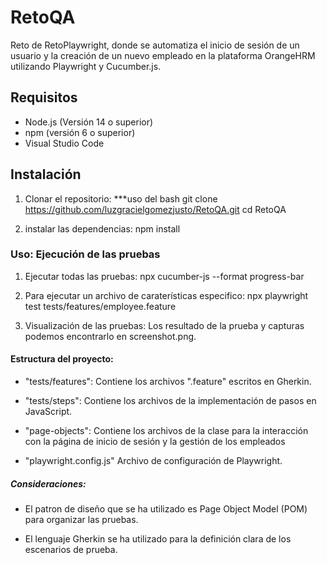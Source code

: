 # RetoQA
Reto de RetoPlaywright, donde se automatiza el inicio de sesión de un usuario y la creación de un nuevo empleado en la plataforma OrangeHRM utilizando Playwright y Cucumber.js.

## Requisitos

- Node.js (Versión 14 o superior)
- npm (versión 6 o superior)
- Visual Studio Code

## Instalación 

1. Clonar el repositorio:
  ***uso del bash
  git clone https://github.com/luzgracielgomezjusto/RetoQA.git
  cd RetoQA

2. instalar las dependencias:
    npm install

### Uso: Ejecución de las pruebas
1. Ejecutar todas las pruebas:
    npx cucumber-js --format progress-bar

2. Para ejecutar un archivo de caraterísticas especifico:
    npx playwright test tests/features/employee.feature

4. Visualización de las pruebas:
    Los resultado de la prueba y capturas podemos encontrarlo en screenshot.png.

#### Estructura del proyecto:
- "tests/features": Contiene los archivos ".feature" escritos en Gherkin.

- "tests/steps": Contiene los archivos de la implementación de pasos en JavaScript.

- "page-objects": Contiene los archivos de la clase para la interacción con la página de inicio de sesión y la gestión de los empleados

- "playwright.config.js" Archivo de configuración de Playwright.

##### Consideraciones:
- El patron de diseño que se ha utilizado es Page Object Model (POM) para organizar las pruebas.

- El lenguaje Gherkin se ha utilizado para la definición clara de los escenarios de prueba.




